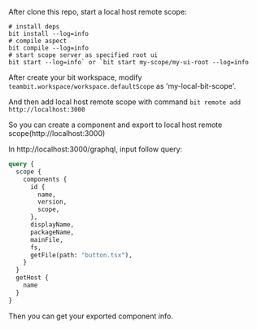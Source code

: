 After clone this repo, start a local host remote scope:

```shell
# install deps
bit install --log=info
# compile aspect
bit compile --log=info
# start scope server as specified root ui
bit start --log=info` or `bit start my-scope/my-ui-root --log=info
```

After create your bit workspace, modify `teambit.workspace/workspace.defaultScope` as 'my-local-bit-scope'.

And then add local host remote scope with command `bit remote add http://localhost:3000`

So you can create a component and export to local host remote scope(http://localhost:3000)

In http://localhost:3000/graphql, input follow query:

```graphql
query {
  scope {
    components {
      id {
        name,
        version,
        scope,
      },
      displayName,
      packageName,
      mainFile,
      fs,
      getFile(path: "button.tsx"),
    }
  }
  getHost {
    name
  }
}
```

Then you can get your exported component info.
